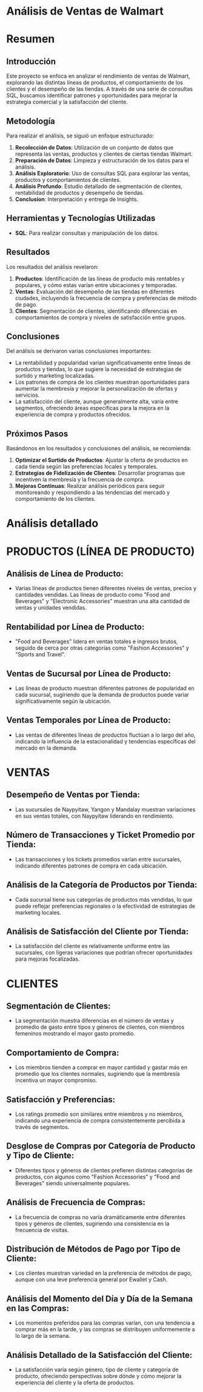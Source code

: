 # Análisis de Ventas de Walmart
# Resumen 
## Introducción

Este proyecto se enfoca en analizar el rendimiento de ventas de Walmart, explorando las distintas líneas de productos, el comportamiento de los clientes y el desempeño de las tiendas. A través de una serie de consultas SQL, buscamos identificar patrones y oportunidades para mejorar la estrategia comercial y la satisfacción del cliente.

## Metodología

Para realizar el análisis, se siguió un enfoque estructurado:

1. **Recolección de Datos**: Utilización de un conjunto de datos que representa las ventas, productos y clientes de ciertas tiendas Walmart.
2. **Preparación de Datos**: Limpieza y estructuración de los datos para el análisis.
3. **Análisis Exploratorio**: Uso de consultas SQL para explorar las ventas, productos y comportamientos de clientes.
4. **Análisis Profundo**: Estudio detallado de segmentación de clientes, rentabilidad de productos y desempeño de tiendas.
5. **Conclusion**: Interpretación y entrega de Insights.

## Herramientas y Tecnologías Utilizadas

- **SQL**: Para realizar consultas y manipulación de los datos.

## Resultados

Los resultados del análisis revelaron:

1. **Productos**: Identificación de las líneas de producto más rentables y populares, y cómo estas varían entre ubicaciones y temporadas.
2. **Ventas**: Evaluación del desempeño de las tiendas en diferentes ciudades, incluyendo la frecuencia de compra y preferencias de método de pago.
3. **Clientes**: Segmentación de clientes, identificando diferencias en comportamientos de compra y niveles de satisfacción entre grupos.

## Conclusiones

Del análisis se derivaron varias conclusiones importantes:

- La rentabilidad y popularidad varían significativamente entre líneas de productos y tiendas, lo que sugiere la necesidad de estrategias de surtido y marketing localizadas.
- Los patrones de compra de los clientes muestran oportunidades para aumentar la membresía y mejorar la personalización de ofertas y servicios.
- La satisfacción del cliente, aunque generalmente alta, varía entre segmentos, ofreciendo áreas específicas para la mejora en la experiencia de compra y productos ofrecidos.

## Próximos Pasos

Basándonos en los resultados y conclusiones del análisis, se recomienda:

1. **Optimizar el Surtido de Productos**: Ajustar la oferta de productos en cada tienda según las preferencias locales y temporales.
2. **Estrategias de Fidelización de Clientes**: Desarrollar programas que incentiven la membresía y la frecuencia de compra.
3. **Mejoras Continuas**: Realizar análisis periódicos para seguir monitoreando y respondiendo a las tendencias del mercado y comportamiento de los clientes.

# Análisis detallado
# PRODUCTOS (LÍNEA DE PRODUCTO)

## Análisis de Línea de Producto:
- Varias líneas de productos tienen diferentes niveles de ventas, precios y cantidades vendidas. Las líneas de producto como "Food and Beverages" y "Electronic Accessories" muestran una alta cantidad de ventas y unidades vendidas.
## Rentabilidad por Línea de Producto:
- "Food and Beverages" lidera en ventas totales e ingresos brutos, seguido de cerca por otras categorías como "Fashion Accessories" y "Sports and Travel".
## Ventas de Sucursal por Línea de Producto:
- Las líneas de producto muestran diferentes patrones de popularidad en cada sucursal, sugiriendo que la demanda de productos puede variar significativamente según la ubicación.
## Ventas Temporales por Línea de Producto:
- Las ventas de diferentes líneas de productos fluctúan a lo largo del año, indicando la influencia de la estacionalidad y tendencias específicas del mercado en la demanda.

# VENTAS
## Desempeño de Ventas por Tienda:
- Las sucursales de Naypyitaw, Yangon y Mandalay muestran variaciones en sus ventas totales, con Naypyitaw liderando en rendimiento.
## Número de Transacciones y Ticket Promedio por Tienda:
- Las transacciones y los tickets promedios varían entre sucursales, indicando diferentes patrones de compra en cada ubicación.
## Análisis de la Categoría de Productos por Tienda:
- Cada sucursal tiene sus categorías de productos más vendidas, lo que puede reflejar preferencias regionales o la efectividad de estrategias de marketing locales.
## Análisis de Satisfacción del Cliente por Tienda:
- La satisfacción del cliente es relativamente uniforme entre las sucursales, con ligeras variaciones que podrían ofrecer oportunidades para mejoras focalizadas.

# CLIENTES
## Segmentación de Clientes:
- La segmentación muestra diferencias en el número de ventas y promedio de gasto entre tipos y géneros de clientes, con miembros femeninos mostrando el mayor gasto promedio.
## Comportamiento de Compra:
- Los miembros tienden a comprar en mayor cantidad y gastar más en promedio que los clientes normales, sugiriendo que la membresía incentiva un mayor compromiso.
## Satisfacción y Preferencias:
- Los ratings promedio son similares entre miembros y no miembros, indicando una experiencia de compra consistentemente percibida a través de segmentos.
## Desglose de Compras por Categoría de Producto y Tipo de Cliente:
- Diferentes tipos y géneros de clientes prefieren distintas categorías de productos, con algunos como "Fashion Accessories" y "Food and Beverages" siendo universalmente populares.
## Análisis de Frecuencia de Compras:
- La frecuencia de compras no varía dramáticamente entre diferentes tipos y géneros de clientes, sugiriendo una consistencia en la frecuencia de visitas.
## Distribución de Métodos de Pago por Tipo de Cliente:
- Los clientes muestran variedad en la preferencia de métodos de pago, aunque con una leve preferencia general por Ewallet y Cash.
## Análisis del Momento del Día y Día de la Semana en las Compras:
- Los momentos preferidos para las compras varían, con una tendencia a comprar más en la tarde, y las compras se distribuyen uniformemente a lo largo de la semana.
## Análisis Detallado de la Satisfacción del Cliente:
- La satisfacción varía según género, tipo de cliente y categoría de producto, ofreciendo perspectivas sobre dónde y cómo mejorar la experiencia del cliente y la oferta de productos.
